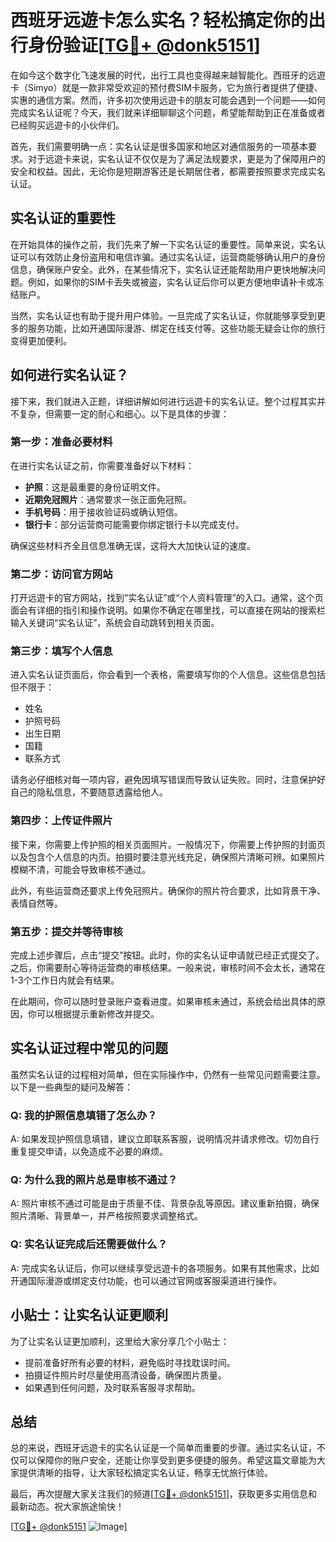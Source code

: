 # 西班牙远遊卡怎么实名？轻松搞定你的出行身份验证[[TG💪+ @donk5151](https://t.me/s/donk5151)]

在如今这个数字化飞速发展的时代，出行工具也变得越来越智能化。西班牙的远遊卡（Simyo）就是一款非常受欢迎的预付费SIM卡服务，它为旅行者提供了便捷、实惠的通信方案。然而，许多初次使用远遊卡的朋友可能会遇到一个问题——如何完成实名认证呢？今天，我们就来详细聊聊这个问题，希望能帮助到正在准备或者已经购买远遊卡的小伙伴们。

首先，我们需要明确一点：实名认证是很多国家和地区对通信服务的一项基本要求。对于远遊卡来说，实名认证不仅仅是为了满足法规要求，更是为了保障用户的安全和权益。因此，无论你是短期游客还是长期居住者，都需要按照要求完成实名认证。

## 实名认证的重要性

在开始具体的操作之前，我们先来了解一下实名认证的重要性。简单来说，实名认证可以有效防止身份盗用和电信诈骗。通过实名认证，运营商能够确认用户的身份信息，确保账户安全。此外，在某些情况下，实名认证还能帮助用户更快地解决问题。例如，如果你的SIM卡丢失或被盗，实名认证后你可以更方便地申请补卡或冻结账户。

当然，实名认证也有助于提升用户体验。一旦完成了实名认证，你就能够享受到更多的服务功能，比如开通国际漫游、绑定在线支付等。这些功能无疑会让你的旅行变得更加便利。

## 如何进行实名认证？

接下来，我们就进入正题，详细讲解如何进行远遊卡的实名认证。整个过程其实并不复杂，但需要一定的耐心和细心。以下是具体的步骤：

### 第一步：准备必要材料

在进行实名认证之前，你需要准备好以下材料：
- **护照**：这是最重要的身份证明文件。
- **近期免冠照片**：通常要求一张正面免冠照。
- **手机号码**：用于接收验证码或确认短信。
- **银行卡**：部分运营商可能需要你绑定银行卡以完成支付。

确保这些材料齐全且信息准确无误，这将大大加快认证的速度。

### 第二步：访问官方网站

打开远遊卡的官方网站，找到“实名认证”或“个人资料管理”的入口。通常，这个页面会有详细的指引和操作说明。如果你不确定在哪里找，可以直接在网站的搜索栏输入关键词“实名认证”，系统会自动跳转到相关页面。

### 第三步：填写个人信息

进入实名认证页面后，你会看到一个表格，需要填写你的个人信息。这些信息包括但不限于：
- 姓名
- 护照号码
- 出生日期
- 国籍
- 联系方式

请务必仔细核对每一项内容，避免因填写错误而导致认证失败。同时，注意保护好自己的隐私信息，不要随意透露给他人。

### 第四步：上传证件照片

接下来，你需要上传护照的相关页面照片。一般情况下，你需要上传护照的封面页以及包含个人信息的内页。拍摄时要注意光线充足，确保照片清晰可辨。如果照片模糊不清，可能会导致审核不通过。

此外，有些运营商还要求上传免冠照片。确保你的照片符合要求，比如背景干净、表情自然等。

### 第五步：提交并等待审核

完成上述步骤后，点击“提交”按钮。此时，你的实名认证申请就已经正式提交了。之后，你需要耐心等待运营商的审核结果。一般来说，审核时间不会太长，通常在1-3个工作日内就会有结果。

在此期间，你可以随时登录账户查看进度。如果审核未通过，系统会给出具体的原因，你可以根据提示重新修改并提交。

## 实名认证过程中常见的问题

虽然实名认证的过程相对简单，但在实际操作中，仍然有一些常见问题需要注意。以下是一些典型的疑问及解答：

### Q: 我的护照信息填错了怎么办？
A: 如果发现护照信息填错，建议立即联系客服，说明情况并请求修改。切勿自行重复提交申请，以免造成不必要的麻烦。

### Q: 为什么我的照片总是审核不通过？
A: 照片审核不通过可能是由于质量不佳、背景杂乱等原因。建议重新拍摄，确保照片清晰、背景单一，并严格按照要求调整格式。

### Q: 实名认证完成后还需要做什么？
A: 完成实名认证后，你可以继续享受远遊卡的各项服务。如果有其他需求，比如开通国际漫游或绑定支付功能，也可以通过官网或客服渠道进行操作。

## 小贴士：让实名认证更顺利

为了让实名认证更加顺利，这里给大家分享几个小贴士：
- 提前准备好所有必要的材料，避免临时寻找耽误时间。
- 拍摄证件照片时尽量使用高清设备，确保图片质量。
- 如果遇到任何问题，及时联系客服寻求帮助。

## 总结

总的来说，西班牙远遊卡的实名认证是一个简单而重要的步骤。通过实名认证，不仅可以保障你的账户安全，还能让你享受到更多便捷的服务。希望这篇文章能为大家提供清晰的指导，让大家轻松搞定实名认证，畅享无忧旅行体验。

最后，再次提醒大家关注我们的频道[[TG💪+ @donk5151](https://t.me/s/donk5151)]，获取更多实用信息和最新动态。祝大家旅途愉快！

[[TG💪+ @donk5151](https://t.me/s/donk5151) ![Image](https://i.postimg.cc/rwNCRYN7/Snipaste-2025-04-30-17-27-05.png)]
